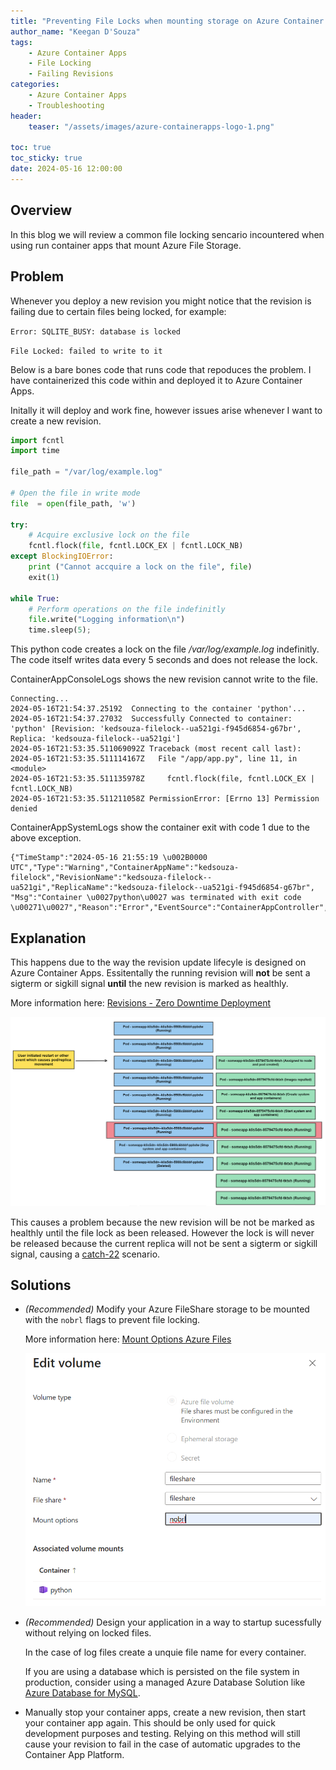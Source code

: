 ```yaml
---
title: "Preventing File Locks when mounting storage on Azure Container Apps"
author_name: "Keegan D'Souza"
tags:
    - Azure Container Apps
    - File Locking
    - Failing Revisions
categories:
    - Azure Container Apps 
    - Troubleshooting 
header:
    teaser: "/assets/images/azure-containerapps-logo-1.png" 

toc: true
toc_sticky: true
date: 2024-05-16 12:00:00
---
```


## Overview 
In this blog we will review a common file locking sencario incountered when using run container apps that mount Azure File Storage.

## Problem
Whenever you deploy a new revision you might notice that the revision is failing due to certain files being locked, for example:

```Error: SQLITE_BUSY: database is locked```

```File Locked: failed to write to it```

Below is a bare bones code that runs code that repoduces the problem. I have containerized this code within and deployed it to Azure Container Apps. 

Initally it will deploy and work fine, however issues arise whenever I want to create a new revision. 

```python
import fcntl
import time

file_path = "/var/log/example.log"

# Open the file in write mode
file  = open(file_path, 'w')

try:
    # Acquire exclusive lock on the file
    fcntl.flock(file, fcntl.LOCK_EX | fcntl.LOCK_NB)
except BlockingIOError:
    print ("Cannot accquire a lock on the file", file)
    exit(1)

while True:
    # Perform operations on the file indefinitly
    file.write("Logging information\n")
    time.sleep(5);
```

This python code creates a lock on the file */var/log/example.log* indefinitly. The code itself writes data every 5 seconds and does not release the lock.

ContainerAppConsoleLogs shows the new revision cannot write to the file.

```
Connecting...
2024-05-16T21:54:37.25192  Connecting to the container 'python'...
2024-05-16T21:54:37.27032  Successfully Connected to container: 'python' [Revision: 'kedsouza-filelock--ua521gi-f945d6854-g67br', Replica: 'kedsouza-filelock--ua521gi']
2024-05-16T21:53:35.511069092Z Traceback (most recent call last):
2024-05-16T21:53:35.511114167Z   File "/app/app.py", line 11, in <module>
2024-05-16T21:53:35.511135978Z     fcntl.flock(file, fcntl.LOCK_EX | fcntl.LOCK_NB)
2024-05-16T21:53:35.511211058Z PermissionError: [Errno 13] Permission denied
```

ContainerAppSystemLogs show the container exit with code 1 due to the above exception.

```
{"TimeStamp":"2024-05-16 21:55:19 \u002B0000 UTC","Type":"Warning","ContainerAppName":"kedsouza-filelock","RevisionName":"kedsouza-filelock--ua521gi","ReplicaName":"kedsouza-filelock--ua521gi-f945d6854-g67br",
"Msg":"Container \u0027python\u0027 was terminated with exit code \u00271\u0027","Reason":"Error","EventSource":"ContainerAppController","Count":3}
```

## Explanation 
This happens due to the way the revision update lifecyle is designed on Azure Container Apps.
Essitentally the running revision will **not** be sent a sigterm or sigkill signal **until** the new revision is marked as healthly. 

More information here: [Revisions - Zero Downtime Deployment](https://learn.microsoft.com/en-us/azure/container-apps/revisions#zero-downtime-deployment)

![alt text](/media/2024/05/ACA-revision-restart-lifecycle.png)

This causes a problem because the new revision will be not be marked as healthly until the file lock as been released. 
However the lock is will never be released because the current replica will not be sent a sigterm or sigkill signal, causing a [catch-22](https://www.merriam-webster.com/dictionary/catch-22) scenario. 


## Solutions
- *(Recommended)* Modify your Azure FileShare storage to be mounted with the ```nobrl``` flags to prevent file locking.

  More information here: [Mount Options Azure Files](https://learn.microsoft.com/en-us/troubleshoot/azure/azure-kubernetes/storage/mountoptions-settings-azure-files)

  ![alt text](/media/2024/05/ACA-mount-options.png)

- *(Recommended)* Design your application in a way to startup sucessfully without relying on locked files. 

  In the case of log files create a unquie file name for every container. 

  If you are using a database which is persisted on the file system in production, consider using a managed Azure Database Solution like [Azure Database for MySQL](https://azure.microsoft.com/en-us/products/mysql). 
- Manually stop your container apps, create a new revision, then start your container app again. This should be only used for quick development purposes and testing. Relying on this method will still cause your revision to fail in the case of automatic upgrades to the Container App Platform. 
